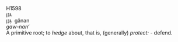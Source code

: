 H1598  
גּנן  
גָּנַן ‎ gânan  
*gaw-nan‘*  
A primitive root; to *hedge* about, that is, (generally) *protect: -*
defend.  
